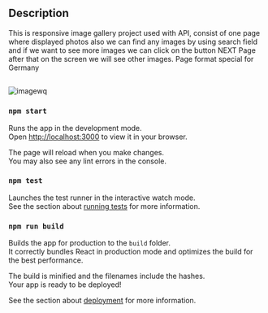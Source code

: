 ## Description

This is responsive image gallery project used with API, consist of one page where displayed photos also we can find any images by using search field and if we want to see more images we can click on the button NEXT Page after that on the screen we will see other images. Page format special for Germany 

##

![imagewq](https://user-images.githubusercontent.com/60467856/209211108-a507f6b2-a475-43d4-91e5-1877415155cc.png)





### `npm start`

Runs the app in the development mode.\
Open [http://localhost:3000](http://localhost:3000) to view it in your browser.

The page will reload when you make changes.\
You may also see any lint errors in the console.

### `npm test`

Launches the test runner in the interactive watch mode.\
See the section about [running tests](https://facebook.github.io/create-react-app/docs/running-tests) for more information.

### `npm run build`

Builds the app for production to the `build` folder.\
It correctly bundles React in production mode and optimizes the build for the best performance.

The build is minified and the filenames include the hashes.\
Your app is ready to be deployed!

See the section about [deployment](https://facebook.github.io/create-react-app/docs/deployment) for more information.




